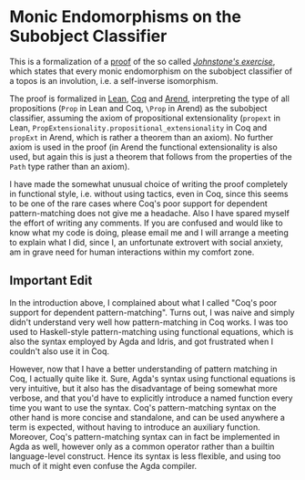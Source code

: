 Monic Endomorphisms on the Subobject Classifier
===============================================

This is a formalization of a [proof](https://ncatlab.org/toddtrimble/published/Monic+endomorphisms+on+the+subobject+classifier) of the so called [_Johnstone's exercise_](https://ncatlab.org/nlab/show/subobject+classifier#johnstones_exercise), which states that every monic endomorphism on the subobject classifier of a topos is an involution, i.e. a self-inverse isomorphism.

The proof is formalized in [Lean](https://leanprover.github.io/), [Coq](https://coq.inria.fr/) and [Arend](https://arend-lang.github.io/), interpreting the type of all propositions (`Prop` in Lean and Coq, `\Prop` in Arend) as the subobject classifier, assuming the axiom of propositional extensionality (`propext` in Lean, `PropExtensionality.propositional_extensionality` in Coq and `propExt` in Arend, which is rather a theorem than an axiom). No further axiom is used in the proof (in Arend the functional extensionality is also used, but again this is just a theorem that follows from the properties of the `Path` type rather than an axiom).

I have made the somewhat unusual choice of writing the proof completely in functional style, i.e. without using tactics, even in Coq, since this seems to be one of the rare cases where Coq's poor support for dependent pattern-matching does not give me a headache. Also I have spared myself the effort of writing any comments. If you are confused and would like to know what my code is doing, please email me and I will arrange a meeting to explain what I did, since I, an unfortunate extrovert with social anxiety, am in grave need for human interactions within my comfort zone.

Important Edit
--------------
In the introduction above, I complained about what I called "Coq's poor support for dependent pattern-matching". Turns out, I was naive and simply didn't understand very well how pattern-matching in Coq works. I was too used to Haskell-style pattern-matching using functional equations, which is also the syntax employed by Agda and Idris, and got frustrated when I couldn't also use it in Coq.

However, now that I have a better understanding of pattern matching in Coq, I actually quite like it. Sure, Agda's syntax using functional equations is very intuitive, but it also has the disadvantage of being somewhat more verbose, and that you'd have to explicitly introduce a named function every time you want to use the syntax. Coq's pattern-matching syntax on the other hand is more concise and standalone, and can be used anywhere a term is expected, without having to introduce an auxiliary function. Moreover, Coq's pattern-matching syntax can in fact be implemented in Agda as well, however only as a common operator rather than a builtin language-level construct. Hence its syntax is less flexible, and using too much of it might even confuse the Agda compiler.